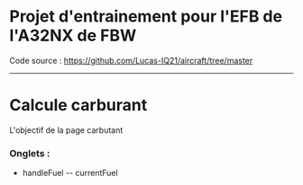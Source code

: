# Projet d'entrainement pour l'EFB de l'A32NX de FBW
Code source : https://github.com/Lucas-IQ21/aircraft/tree/master

---  
# Calcule carburant
L'objectif de la page carbutant 

### Onglets : 
- handleFuel 
    --  currentFuel
